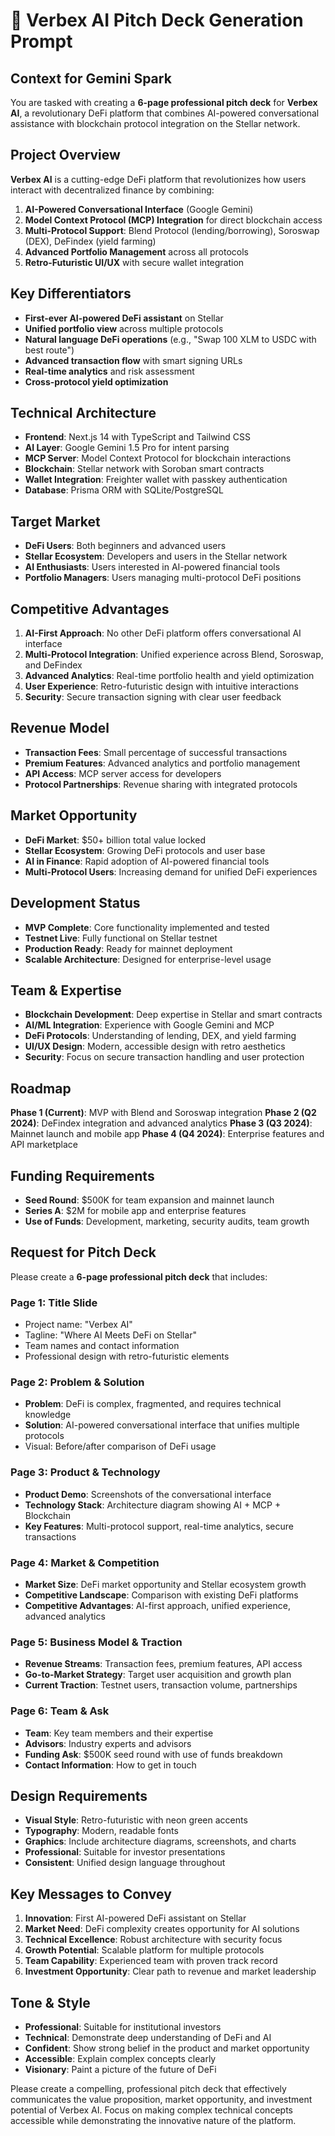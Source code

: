 # 🎯 Verbex AI Pitch Deck Generation Prompt

## Context for Gemini Spark

You are tasked with creating a **6-page professional pitch deck** for **Verbex AI**, a revolutionary DeFi platform that combines AI-powered conversational assistance with blockchain protocol integration on the Stellar network.

## Project Overview

**Verbex AI** is a cutting-edge DeFi platform that revolutionizes how users interact with decentralized finance by combining:

1. **AI-Powered Conversational Interface** (Google Gemini)
2. **Model Context Protocol (MCP) Integration** for direct blockchain access
3. **Multi-Protocol Support**: Blend Protocol (lending/borrowing), Soroswap (DEX), DeFindex (yield farming)
4. **Advanced Portfolio Management** across all protocols
5. **Retro-Futuristic UI/UX** with secure wallet integration

## Key Differentiators

- **First-ever AI-powered DeFi assistant** on Stellar
- **Unified portfolio view** across multiple protocols
- **Natural language DeFi operations** (e.g., "Swap 100 XLM to USDC with best route")
- **Advanced transaction flow** with smart signing URLs
- **Real-time analytics** and risk assessment
- **Cross-protocol yield optimization**

## Technical Architecture

- **Frontend**: Next.js 14 with TypeScript and Tailwind CSS
- **AI Layer**: Google Gemini 1.5 Pro for intent parsing
- **MCP Server**: Model Context Protocol for blockchain interactions
- **Blockchain**: Stellar network with Soroban smart contracts
- **Wallet Integration**: Freighter wallet with passkey authentication
- **Database**: Prisma ORM with SQLite/PostgreSQL

## Target Market

- **DeFi Users**: Both beginners and advanced users
- **Stellar Ecosystem**: Developers and users in the Stellar network
- **AI Enthusiasts**: Users interested in AI-powered financial tools
- **Portfolio Managers**: Users managing multi-protocol DeFi positions

## Competitive Advantages

1. **AI-First Approach**: No other DeFi platform offers conversational AI interface
2. **Multi-Protocol Integration**: Unified experience across Blend, Soroswap, and DeFindex
3. **Advanced Analytics**: Real-time portfolio health and yield optimization
4. **User Experience**: Retro-futuristic design with intuitive interactions
5. **Security**: Secure transaction signing with clear user feedback

## Revenue Model

- **Transaction Fees**: Small percentage of successful transactions
- **Premium Features**: Advanced analytics and portfolio management
- **API Access**: MCP server access for developers
- **Protocol Partnerships**: Revenue sharing with integrated protocols

## Market Opportunity

- **DeFi Market**: $50+ billion total value locked
- **Stellar Ecosystem**: Growing DeFi protocols and user base
- **AI in Finance**: Rapid adoption of AI-powered financial tools
- **Multi-Protocol Users**: Increasing demand for unified DeFi experiences

## Development Status

- **MVP Complete**: Core functionality implemented and tested
- **Testnet Live**: Fully functional on Stellar testnet
- **Production Ready**: Ready for mainnet deployment
- **Scalable Architecture**: Designed for enterprise-level usage

## Team & Expertise

- **Blockchain Development**: Deep expertise in Stellar and smart contracts
- **AI/ML Integration**: Experience with Google Gemini and MCP
- **DeFi Protocols**: Understanding of lending, DEX, and yield farming
- **UI/UX Design**: Modern, accessible design with retro aesthetics
- **Security**: Focus on secure transaction handling and user protection

## Roadmap

**Phase 1 (Current)**: MVP with Blend and Soroswap integration
**Phase 2 (Q2 2024)**: DeFindex integration and advanced analytics
**Phase 3 (Q3 2024)**: Mainnet launch and mobile app
**Phase 4 (Q4 2024)**: Enterprise features and API marketplace

## Funding Requirements

- **Seed Round**: $500K for team expansion and mainnet launch
- **Series A**: $2M for mobile app and enterprise features
- **Use of Funds**: Development, marketing, security audits, team growth

## Request for Pitch Deck

Please create a **6-page professional pitch deck** that includes:

### Page 1: Title Slide
- Project name: "Verbex AI"
- Tagline: "Where AI Meets DeFi on Stellar"
- Team names and contact information
- Professional design with retro-futuristic elements

### Page 2: Problem & Solution
- **Problem**: DeFi is complex, fragmented, and requires technical knowledge
- **Solution**: AI-powered conversational interface that unifies multiple protocols
- Visual: Before/after comparison of DeFi usage

### Page 3: Product & Technology
- **Product Demo**: Screenshots of the conversational interface
- **Technology Stack**: Architecture diagram showing AI + MCP + Blockchain
- **Key Features**: Multi-protocol support, real-time analytics, secure transactions

### Page 4: Market & Competition
- **Market Size**: DeFi market opportunity and Stellar ecosystem growth
- **Competitive Landscape**: Comparison with existing DeFi platforms
- **Competitive Advantages**: AI-first approach, unified experience, advanced analytics

### Page 5: Business Model & Traction
- **Revenue Streams**: Transaction fees, premium features, API access
- **Go-to-Market Strategy**: Target user acquisition and growth plan
- **Current Traction**: Testnet users, transaction volume, partnerships

### Page 6: Team & Ask
- **Team**: Key team members and their expertise
- **Advisors**: Industry experts and advisors
- **Funding Ask**: $500K seed round with use of funds breakdown
- **Contact Information**: How to get in touch

## Design Requirements

- **Visual Style**: Retro-futuristic with neon green accents
- **Typography**: Modern, readable fonts
- **Graphics**: Include architecture diagrams, screenshots, and charts
- **Professional**: Suitable for investor presentations
- **Consistent**: Unified design language throughout

## Key Messages to Convey

1. **Innovation**: First AI-powered DeFi assistant on Stellar
2. **Market Need**: DeFi complexity creates opportunity for AI solutions
3. **Technical Excellence**: Robust architecture with security focus
4. **Growth Potential**: Scalable platform for multiple protocols
5. **Team Capability**: Experienced team with proven track record
6. **Investment Opportunity**: Clear path to revenue and market leadership

## Tone & Style

- **Professional**: Suitable for institutional investors
- **Technical**: Demonstrate deep understanding of DeFi and AI
- **Confident**: Show strong belief in the product and market opportunity
- **Accessible**: Explain complex concepts clearly
- **Visionary**: Paint a picture of the future of DeFi

Please create a compelling, professional pitch deck that effectively communicates the value proposition, market opportunity, and investment potential of Verbex AI. Focus on making complex technical concepts accessible while demonstrating the innovative nature of the platform. 